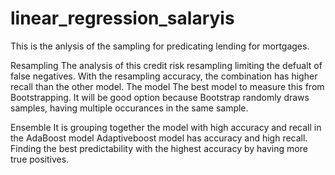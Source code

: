 # linear_regression_salaryis

This is the anlysis of the sampling for predicating lending for mortgages. 

Resampling
The analysis of this credit risk resampling limiting the defualt of false negatives. With the resampling accuracy, the combination has higher recall than the other model.
The model The best model to measure this from Bootstrapping. It will be good option because Bootstrap randomly draws samples, having multiple occurances in the same sample. 


Ensemble
It is grouping together the model with high accuracy and recall in the AdaBoost model 
Adaptiveboost model has accuracy and high recall. Finding the best predictability with the highest accuracy by having more true positives. 
